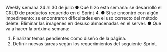Weekly semana 24 al 30 de julio
● Qué hizo esta semana: se desarrolló el CRUD de productos requerido en el Sprint 4.
● Si se encontró con algún impedimento: se encontraron dificultades en el uso correcto del método delete. Eliminar las imagenes en desuso almacenadas en el server.
● Qué va a hacer la próxima semana: 
  1. Finalizar temas pendientes como diseño de la página. 
  2. Definir nuevas tareas según los requerimientos del seguiente Sprint.
